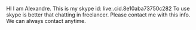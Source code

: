 HI
I am Alexandre.
This is my skype id: live:.cid.8e10aba73750c282
To use skype is better that chatting in freelancer.
Please contact me with this info.
We can always contact anytime.
